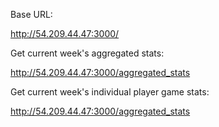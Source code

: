Base URL:

http://54.209.44.47:3000/

Get current week's aggregated stats:

http://54.209.44.47:3000/aggregated_stats

Get current week's individual player game stats:

http://54.209.44.47:3000/aggregated_stats

